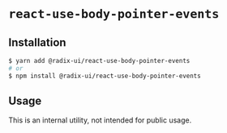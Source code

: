 # `react-use-body-pointer-events`

## Installation

```sh
$ yarn add @radix-ui/react-use-body-pointer-events
# or
$ npm install @radix-ui/react-use-body-pointer-events
```

## Usage

This is an internal utility, not intended for public usage.
